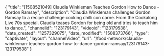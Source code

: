 {
    "title": "[1508521049] Claudia Winkleman Teaches Gordon How to Dance - Gordon Ramsay",
    "description": "Claudia Winkleman challenges Gordon Ramsay to a recipe challenge cooking chilli con carne. From the Cookalong Live 70s special. Claudia teases Gordon for being old and tries to teach him to dance.",
    "channelid": "123179143",
    "videoid": "123179538",
    "date_created": "1257329075",
    "date_modified": "1508373766",
    "type": "captivate",
    "layout": "channelVideo",
    "url": "\/food-network\/claudia-winkleman-teaches-gordon-how-to-dance-gordon-ramsay\/123179143-123179538"
}